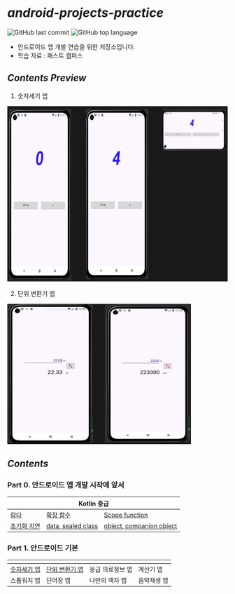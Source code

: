 # *android-projects-practice*

![GitHub last commit](https://img.shields.io/github/last-commit/ichanguk/android-projects-practice?style=flat-square) ![GitHub top language](https://img.shields.io/github/languages/top/ichanguk/android-projects-practice?color=orange&logo=java&style=flat-square)

- 안드로이드 앱 개발 연습을 위한 저장소입니다.
- 학습 자료 : 패스트 캠퍼스

## *Contents Preview*

1. 숫자세기 앱

<img src=https://github.com/ichanguk/android-projects-practice/blob/master/image/count_num.png width="650" height="400">

2. 단위 변환기 앱

<img src=https://github.com/ichanguk/android-projects-practice/blob/master/image/unit_converter.png width="420" height="320">

## *Contents*

### Part 0. 안드로이드 앱 개발 시작에 앞서

<table>
  <thead>
    <tr>
      <th colspan="3"; style="text-align:center">Kotlin 중급</th>
    </tr>
  </thead>
  <tbody>
    <tr>
      <td><a href="https://github.com/ichanguk/android-projects-practice/blob/master/app/src/main/java/com/example/android_projects_practice/chapter2/lambda.kt">람다</a></td>
      <td><a href="https://github.com/ichanguk/android-projects-practice/blob/master/app/src/main/java/com/example/android_projects_practice/chapter2/extensionFunction.kt">확장 함수</a></td>
      <td><a href="https://github.com/ichanguk/android-projects-practice/blob/master/app/src/main/java/com/example/android_projects_practice/chapter2/scopeFunction.kt">Scope function</a></td>
    </tr>
    <tr>
      <td><a href="https://github.com/ichanguk/android-projects-practice/blob/master/app/src/main/java/com/example/android_projects_practice/chapter2/%EC%B4%88%EA%B8%B0%ED%99%94_%EC%A7%80%EC%97%B0.kt">초기화 지연</a></td>
      <td><a href="https://github.com/ichanguk/android-projects-practice/blob/master/app/src/main/java/com/example/android_projects_practice/chapter2/data_sealed_class.kt">data, sealed class</a></td>
      <td><a href="https://github.com/ichanguk/android-projects-practice/blob/master/app/src/main/java/com/example/android_projects_practice/chapter2/object_companionObject.kt">object, companion object</a></td>
    </tr>
    
  </tbody>
</table>

### Part 1. 안드로이드 기본

<table>
  <thead>
    <tr>
      <th colspan="4"; style="text-align:center"></th>
    </tr>
  </thead>
  <tbody>
    <tr>
      <td><a href="https://github.com/ichanguk/android-projects-practice/blob/master/app/src/main/java/com/example/android_projects_practice/CountNumActivity.kt">숫자세기 앱</a></td>
      <td><a href="https://github.com/ichanguk/android-projects-practice/blob/master/app/src/main/java/com/example/android_projects_practice/UnitConverterActivity.kt">단위 변환기 앱</a></td>
      <td>응급 의료정보 앱</td>
      <td>계산기 앱</td>
    </tr>
    <tr>
      <td>스톱워치 앱</td>
      <td>단어장 앱</td>
      <td>나만의 액자 앱</td>
      <td>음악재생 앱</td>
    </tr>
  </tbody>
</table>